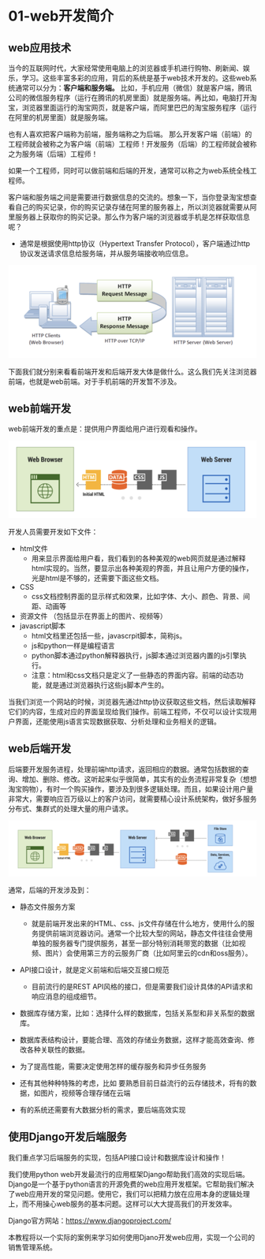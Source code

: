# 01-web开发简介


## web应用技术


当今的互联网时代，大家经常使用电脑上的浏览器或手机进行购物、刷新闻、娱乐，学习。这些丰富多彩的应用，背后的系统是基于web技术开发的。这些web系统通常可以分为：**客户端和服务端。**  比如，手机应用（微信）就是客户端，腾讯公司的微信服务程序（运行在腾讯的机房里面）就是服务端。再比如，电脑打开淘宝，浏览器里面运行的淘宝网页，就是客户端，而阿里巴巴的淘宝服务程序（运行在阿里的机房里面）就是服务端。


也有人喜欢把客户端称为前端，服务端称之为后端。
那么开发客户端（前端）的工程师就会被称之为客户端（前端）工程师！开发服务（后端）的工程师就会被称之为服务端（后端）工程师！

如果一个工程师，同时可以做前端和后端的开发，通常可以称之为web系统全栈工程师。



客户端和服务端之间是需要进行数据信息的交流的。想象一下，当你登录淘宝想查看自己的购买记录，你的购买记录存储在阿里的服务器上，所以浏览器就需要从阿里服务器上获取你的购买记录。那么作为客户端的浏览器或手机是怎样获取信息呢？

- 通常是根据使用http协议（Hypertext Transfer Protocol），客户端通过http协议发送请求信息给服务端，并从服务端接收响应信息。

![](_v_images/20201126140741860_346339995.png)



下面我们就分别来看看前端开发和后端开发大体是做什么。这么我们先关注浏览器前端，也就是web前端。对于手机前端的开发暂不涉及。



## web前端开发


web前端开发的重点是：提供用户界面给用户进行观看和操作。

![](_v_images/20201126140930167_1255612595.png)



开发人员需要开发如下文件：

- html文件
  - 用来显示界面给用户看，我们看到的各种美观的web网页就是通过解释html实现的。当然，要显示出各种美观的界面，并且让用户方便的操作，光是html是不够的，还需要下面这些文档。
- CSS
  - css文档控制界面的显示样式和效果，比如字体、大小、颜色、背景、间距、动画等
- 资源文件 （包括显示在界面上的图片、视频等）
- javascript脚本
  - html文档里还包括一些，javascrpit脚本，简称js。
  - js和python一样是编程语言
  - python脚本通过python解释器执行，js脚本通过浏览器内置的js引擎执行。
  - 注意：html和css文档只是定义了一些静态的界面内容。前端的动态功能，就是通过浏览器执行这些js脚本产生的。


当我们浏览一个网站的时候，浏览器先通过http协议获取这些文档，然后读取解释它们的内容，生成对应的界面呈现给我们操作。前端工程师，不仅可以设计实现用户界面，还能使用js语言实现数据获取、分析处理和业务相关的逻辑。



## web后端开发


后端要开发服务进程，处理前端http请求，返回相应的数据。通常包括数据的查询、增加、删除、修改。这听起来似乎很简单，其实有的业务流程非常复杂（想想淘宝购物），有时一个购买操作，要涉及到很多逻辑处理。而且，如果设计用户量非常大，需要响应百万级以上的客户访问，就需要精心设计系统架构，做好多服务分布式、集群式的处理大量的用户请求。


![](_v_images/20201126142344796_1906568743.png)



通常，后端的开发涉及到：


- 静态文件服务方案
  - 就是前端开发出来的HTML、css、js文件存储在什么地方，使用什么的服务提供前端浏览器访问。通常一个比较大型的网站，静态文件往往会使用单独的服务器专门提供服务，甚至一部分特别消耗带宽的数据（比如视频、图片）会使用第三方的云服务厂商（比如阿里云的cdn和oss服务）。

- API接口设计，就是定义前端和后端交互接口规范
  - 目前流行的是REST API风格的接口，但是需要我们设计具体的API请求和响应消息的组成细节。

- 数据库存储方案，比如：选择什么样的数据库，包括关系型和非关系型的数据库。
- 数据库表结构设计，要能合理、高效的存储业务数据，这样才能高效查询、修改各种关联性的数据。
- 为了提高性能，需要决定使用怎样的缓存服务和异步任务服务
- 还有其他种种特殊的考虑，比如 要熟悉目前日益流行的云存储技术，将有的数据，如图片，视频等合理存储在云端
- 有的系统还需要有大数据分析的需求，要后端高效实现




## 使用Django开发后端服务


我们重点学习后端服务的实现，包括API接口设计和数据库设计和操作！

我们使用python web开发最流行的应用框架Django帮助我们高效的实现后端。Django是一个基于python语言的开源免费的web应用开发框架。它帮助我们解决了web应用开发的常见问题。使用它，我们可以把精力放在应用本身的逻辑处理上，而不用操心web服务的基本问题。这样可以大大提高我们的开发效率。

Django官方网站：https://www.djangoproject.com/

本教程将以一个实际的案例来学习如何使用Djano开发web应用，实现一个公司的销售管理系统。



